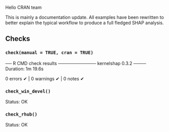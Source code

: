 Hello CRAN team

This is mainly a documentation update. All examples have been rewritten to better explain the typical workflow to produce a full fledged SHAP analysis.

## Checks

### `check(manual = TRUE, cran = TRUE)`

── R CMD check results ──────────── kernelshap 0.3.2 ────
Duration: 1m 19.6s

0 errors ✔ | 0 warnings ✔ | 0 notes ✔

### `check_win_devel()`

Status: OK

### `check_rhub()`

Status: OK



